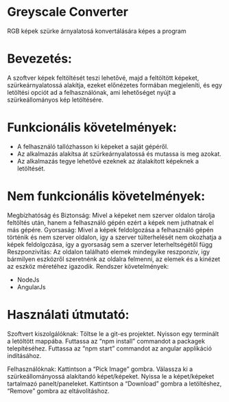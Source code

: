 # Greyscale Converter
RGB képek szürke árnyalatosá konvertálására képes a program

# Bevezetés: 
A szoftver képek feltöltését teszi lehetővé, majd a feltöltött képeket, szürkeárnyalatossá alakítja, ezeket előnézetes formában megjeleníti, és egy letöltési opciót ad a felhasználónak, ami lehetőséget nyújt a szürkeállományos kép letöltésére. 
# Funkcionális követelmények: 
- A felhasználó tallózhasson ki képeket a saját gépéről. 
- Az alkalmazás alakítsa át szürkeárnyalatossá és mutassa is meg azokat. 
- Az alkalmazás tegye lehetővé ezeknek az átalakított képeknek a letöltését. 
# Nem funkcionális követelmények:
Megbízhatóság és Biztonság:
Mivel a képeket nem szerver oldalon tárolja feltöltés után, hanem a felhasználó gépén ezért a képek nem juthatnak el más gépére.
Gyorsaság:
Mivel a képek feldolgozása a felhasználó gépén történik és nem szerver oldalon, így a szerver túlterhelését nem okozhatja a képek feldolgozása, így a gyorsaság sem a szerver leterheltségétől függ
Reszponzivitás:
Az oldalon található elemek mindegyike reszponzív, igy bármilyen eszközről szeretnénk az oldalra felmenni, az elemek és a kinézet az eszköz méretéhez igazodik.
Rendszer követelmények: 
- NodeJs 
- AngularJs 
# Használati útmutató: 
Szoftvert kiszolgálóknak:
Töltse le a git-es projektet.
Nyisson egy terminált a letöltött mappába.
Futtassa az “npm install” commandot a packagek telepítéséhez.
Futtassa az “npm start” commandot az angular applikáció indításához.
 
Felhasználóknak:
Kattintson a “Pick Image” gombra.
Válassza ki a szürkeállományossá alakítandó képet/képeket.
Nyissa le a képet/képeket tartalmazó panelt/paneleket.
Kattintson a “Download” gombra a letöltéshez, “Remove” gombra az eltávolításhoz.
 

